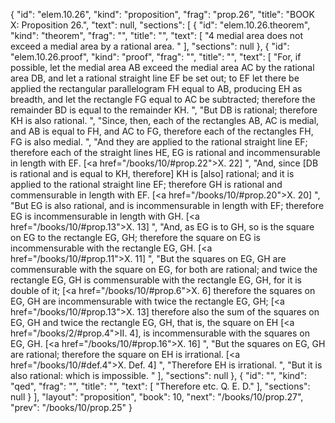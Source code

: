 {
  "id": "elem.10.26",
  "kind": "proposition",
  "frag": "prop.26",
  "title": "BOOK X: Proposition 26.",
  "text": null,
  "sections": [
    {
      "id": "elem.10.26.theorem",
      "kind": "theorem",
      "frag": "",
      "title": "",
      "text": [
        "4 medial area does not exceed a medial area by a rational area. "
      ],
      "sections": null
    },
    {
      "id": "elem.10.26.proof",
      "kind": "proof",
      "frag": "",
      "title": "",
      "text": [
        "For, if possible, let the medial area AB exceed the medial area AC by the rational area DB,  and let a rational straight line EF be set out; to EF let there be applied the rectangular parallelogram FH equal to AB, producing EH as breadth, and let the rectangle FG equal to AC be subtracted; therefore the remainder BD is equal to the remainder KH. ",
        "But DB is rational; therefore KH is also rational. ",
        "Since, then, each of the rectangles AB, AC is medial, and AB is equal to FH, and AC to FG, therefore each of the rectangles FH, FG is also medial. ",
        "And they are applied to the rational straight line EF; therefore each of the straight lines HE, EG is rational and incommensurable in length with EF. [<a href=\"/books/10/#prop.22\">X. 22</a>] ",
        "And, since [DB is rational and is equal to KH, therefore] KH is [also] rational; and it is applied to the rational straight line EF; therefore GH is rational and commensurable in length with EF. [<a href=\"/books/10/#prop.20\">X. 20</a>] ",
        "But EG is also rational, and is incommensurable in length with EF; therefore EG is incommensurable in length with GH. [<a href=\"/books/10/#prop.13\">X. 13</a>] ",
        "And, as EG is to GH, so is the square on EG to the rectangle EG, GH; therefore the square on EG is incommensurable with the rectangle EG, GH. [<a href=\"/books/10/#prop.11\">X. 11</a>] ",
        "But the squares on EG, GH are commensurable with the square on EG, for both are rational; and twice the rectangle EG, GH is commensurable with the rectangle EG, GH, for it is double of it; [<a href=\"/books/10/#prop.6\">X. 6</a>] therefore the squares on EG, GH are incommensurable with twice the rectangle EG, GH; [<a href=\"/books/10/#prop.13\">X. 13</a>] therefore also the sum of the squares on EG, GH and twice the rectangle EG, GH, that is, the square on EH [<a href=\"/books/2/#prop.4\">II. 4</a>], is incommensurable with the squares on EG, GH. [<a href=\"/books/10/#prop.16\">X. 16</a>] ",
        "But the squares on EG, GH are rational; therefore the square on EH is irrational. [<a href=\"/books/10/#def.4\">X. Def. 4</a>] ",
        "Therefore EH is irrational. ",
        "But it is also rational: which is impossible. "
      ],
      "sections": null
    },
    {
      "id": "",
      "kind": "qed",
      "frag": "",
      "title": "",
      "text": [
        "Therefore etc. Q. E. D."
      ],
      "sections": null
    }
  ],
  "layout": "proposition",
  "book": 10,
  "next": "/books/10/prop.27",
  "prev": "/books/10/prop.25"
}
